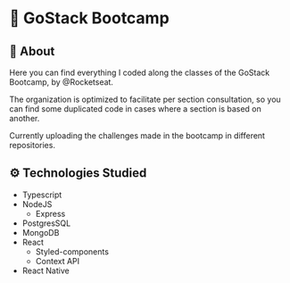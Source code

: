 # :rocket: GoStack Bootcamp

## :notebook_with_decorative_cover: About

Here you can find everything I coded along the classes of the GoStack Bootcamp, by @Rocketseat.

The organization is optimized to facilitate per section consultation, so you can find some duplicated code in cases where a section is based on another.

Currently uploading the challenges made in the bootcamp in different repositories.

## :gear: Technologies Studied

- Typescript
- NodeJS
  - Express
- PostgresSQL
- MongoDB
- React
  - Styled-components
  - Context API
- React Native

